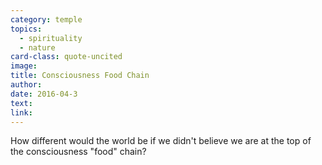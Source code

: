 ```yaml
---
category: temple
topics:
  - spirituality
  - nature
card-class: quote-uncited
image:
title: Consciousness Food Chain
author:
date: 2016-04-3
text:  
link:
---
```

How different would the world be if we didn't believe we are at the top of the consciousness "food" chain?
